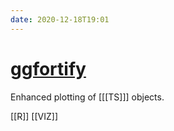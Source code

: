 ```yaml
---
date: 2020-12-18T19:01
---
```


# [ggfortify](https://cran.r-project.org/web/packages/ggfortify/vignettes/plot_ts.html)

Enhanced plotting of [[[TS]]] objects.

[[R]]
[[VIZ]]